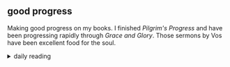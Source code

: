 ## good progress

Making good progress on my books. I finished *Pilgrim's Progress* and have been progressing rapidly through *Grace and Glory*. Those sermons by Vos have been excellent food for the soul.

<details markdown="1">
<summary>daily reading</summary>

| {{ page.date | date: "%B %-d, %Y" }} |
| :-------------: |
| [Gen. 2; Matt. 2; Ezra 2; Acts 2]({% link _Bible/Bible-year-2.md %}) |
| [WLC 62-69]({% link _wlc/wlc-month-1.md %}) |
| [The Nicene Creed](https://threeforms.org/the-nicene-creed/) |

</details>